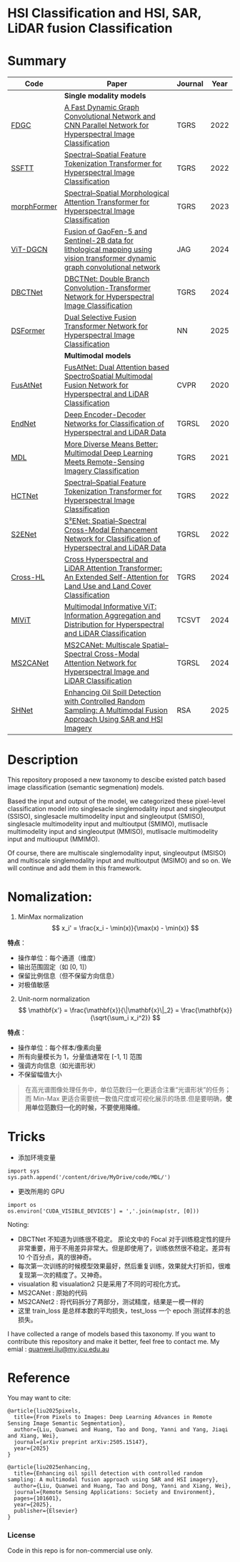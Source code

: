 # HSI Classification and HSI, SAR, LiDAR fusion Classification

# Summary
| Code      | Paper |  Journal |  Year | 
| ----------- | ----------- |----------- |----------- |
||**Single modality models**||
| [FDGC](https://github.com/quanweiliu/FDGC)      | [A Fast Dynamic Graph Convolutional Network and CNN Parallel Network for Hyperspectral Image Classification](https://ieeexplore-ieee-org.elibrary.jcu.edu.au/abstract/document/9785802)       | TGRS       | 2022       | 
| [SSFTT](https://github.com/zgr6010/HSI_SSFTT) |[Spectral–Spatial Feature Tokenization Transformer for Hyperspectral Image Classification](https://ieeexplore-ieee-org.elibrary.jcu.edu.au/document/9684381/)| TGRS | 2022  |
| [morphFormer](https://github.com/mhaut/morphFormer)      | [Spectral–Spatial Morphological Attention Transformer for Hyperspectral Image Classification](https://ieeexplore-ieee-org.elibrary.jcu.edu.au/document/10036472)       | TGRS       | 2023      
| [ViT-DGCN](https://github.com/quanweiliu/ViT-DGCN)      | [Fusion of GaoFen-5 and Sentinel-2B data for lithological mapping using vision transformer dynamic graph convolutional network](https://www.sciencedirect.com/science/article/pii/S1569843224001341)       | JAG       | 2024       |
| [DBCTNet](https://github.com/xurui-joei/DBCTNet)      | [DBCTNet: Double Branch Convolution-Transformer Network for Hyperspectral Image Classification](https://ieeexplore-ieee-org.elibrary.jcu.edu.au/document/10440601)       | TGRS       | 2024       | 
| [DSFormer](https://github.com/YichuXu/DSFormer)   | [Dual Selective Fusion Transformer Network for Hyperspectral Image Classification](https://www.sciencedirect.com/science/article/pii/S089360802500190X)        | NN       | 2025       |
||**Multimodal models**||
| [FusAtNet](https://github.com/ShivamP1993/FusAtNet-Dual-Attention-based-SpectroSpatial-Multimodal-Fusion-Network-for-Hyperspectral-and-LiDAR-)   | [FusAtNet: Dual Attention based SpectroSpatial Multimodal Fusion Network for Hyperspectral and LiDAR Classification](https://ieeexplore-ieee-org.elibrary.jcu.edu.au/document/9150738)        | CVPR        | 2020       |
| [EndNet](https://github.com/danfenghong/IEEE_GRSL_EndNet)      | [Deep Encoder-Decoder Networks for Classification of Hyperspectral and LiDAR Data](https://ieeexplore-ieee-org.elibrary.jcu.edu.au/document/9179756)       | TGRSL       | 2020       |
| [MDL](https://github.com/danfenghong/IEEE_TGRS_MDL-RS)   | [More Diverse Means Better: Multimodal Deep Learning Meets Remote-Sensing Imagery Classification](https://ieeexplore.ieee.org/document/9174822)        | TGRS       |  2021 |
| [HCTNet](https://github.com/zgr6010/Fusion_HCT)   | [Spectral–Spatial Feature Tokenization Transformer for Hyperspectral Image Classification](https://ieeexplore.ieee.org/document/9999457)        | TGRS       | 2022       |
| [S2ENet](https://github.com/likyoo/Multimodal-Remote-Sensing-Toolkit)   | [S²ENet: Spatial–Spectral Cross-Modal Enhancement Network for Classification of Hyperspectral and LiDAR Data]()        | TGRSL       | 2022       |
| [Cross-HL](https://github.com/AtriSukul1508/Cross-HL)  | [Cross Hyperspectral and LiDAR Attention Transformer: An Extended Self-Attention for Land Use and Land Cover Classification](https://ieeexplore-ieee-org.elibrary.jcu.edu.au/document/10462184)        | TGRS       | 2024       |
| [MIViT](https://github.com/icey-zhang/MIViT)   | [Multimodal Informative ViT: Information Aggregation and Distribution for Hyperspectral and LiDAR Classification](https://ieeexplore-ieee-org.elibrary.jcu.edu.au/document/10464367)        | TCSVT       | 2024       |
| [MS2CANet](https://github.com/junhengzhu/MS2CANet)   | [MS2CANet: Multiscale Spatial–Spectral Cross-Modal Attention Network for Hyperspectral Image and LiDAR Classification](https://ieeexplore-ieee-org.elibrary.jcu.edu.au/document/10382694/)        | TGRSL       | 2024       | 
| [SHNet](https://github.com/quanweiliu/SHNet)   | [Enhancing Oil Spill Detection with Controlled Random Sampling: A Multimodal Fusion Approach Using SAR and HSI Imagery](https://www.sciencedirect.com/science/article/pii/S2352938525001545)        | RSA       | 2025       |


# Description
This repository proposed a new taxonomy to descibe existed patch based image classification (semantic segmenation) models.

Based the input and output of the model, we categorized these pixel-level classification model into singlesacle singlemodality input and singleoutput (SSISO), singlesacle multimodelity input and singleoutput (SMISO), singlesacle multimodelity input and multioutput (SMIMO), mutlisacle multimodelity input and singleoutput (MMISO), mutlisacle multimodelity input and multiouput (MMIMO).

Of course, there are multiscale singlemodality input, singleoutput (MSISO) and multiscale singlemodality input and multioutput (MSIMO) and so on. We will continue and add them in this framework.


# Nomalization:
1. MinMax normalization
$$
x_i' = \frac{x_i - \min(x)}{\max(x) - \min(x)}
$$

**特点**：
- 操作单位：每个通道（维度）
- 输出范围固定（如 [0, 1]）
- 保留比例信息（但不保留方向信息）
- 对极值敏感

2. Unit-norm normalization
$$
\mathbf{x'} = \frac{\mathbf{x}}{\|\mathbf{x}\|_2} = \frac{\mathbf{x}}{\sqrt{\sum_i x_i^2}}
$$

**特点**：
- 操作单位：每个样本/像素向量
- 所有向量模长为 1，分量值通常在 [-1, 1] 范围
- 强调方向信息（如光谱形状）
- 不保留幅值大小
> 在高光谱图像处理任务中，单位范数归一化更适合注重“光谱形状”的任务；而 Min-Max 更适合需要统一数值尺度或可视化展示的场景.但是要明确，**使用单位范数归一化的时候，不要使用降维**。

# Tricks
- 添加环境变量

```pyhon
import sys
sys.path.append('/content/drive/MyDrive/code/MDL/')
```
- 更改所用的 GPU
```pyhon
import os
os.environ['CUDA_VISIBLE_DEVICES'] = ','.join(map(str, [0]))
```


Noting: 
- DBCTNet 不知道为训练很不稳定。 原论文中的 Focal 对于训练稳定性的提升非常重要，用于不用差异非常大。但是即使用了，训练依然很不稳定。差异有10 个百分点，真的很神奇。
- 每次第一次训练的时候模型效果最好，然后重复训练，效果就大打折扣，很难复现第一次的精度了。又神奇。
- visualation 和 visualation2 只是采用了不同的可视化方式。
- MS2CANet : 原始的代码
- MS2CANet2 : 将代码拆分了两部分，测试精度，结果是一模一样的
- 这里 train_loss 是总样本数的平均损失，test_loss 一个 epoch 测试样本的总损失。



I have collected a range of models based this taxonomy. If you want to contribute this repository and make it better, feel free to contact me. My emial : quanwei.liu@my.jcu.edu.au

# Reference

You may want to cite:

```
@article{liu2025pixels,
  title={From Pixels to Images: Deep Learning Advances in Remote Sensing Image Semantic Segmentation},
  author={Liu, Quanwei and Huang, Tao and Dong, Yanni and Yang, Jiaqi and Xiang, Wei},
  journal={arXiv preprint arXiv:2505.15147},
  year={2025}
}

@article{liu2025enhancing,
  title={Enhancing oil spill detection with controlled random sampling: A multimodal fusion approach using SAR and HSI imagery},
  author={Liu, Quanwei and Huang, Tao and Dong, Yanni and Xiang, Wei},
  journal={Remote Sensing Applications: Society and Environment},
  pages={101601},
  year={2025},
  publisher={Elsevier}
}
```



### License

Code in this repo is for non-commercial use only.